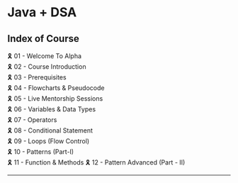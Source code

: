 # Java + DSA

## Index of Course

🎗️ 01 - Welcome To Alpha \
🎗️ 02 - Course Introduction \
🎗️ 03 - Prerequisites \
🎗️ 04 - Flowcharts & Pseudocode \
🎗️ 05 - Live Mentorship Sessions \
🎗️ 06 - Variables & Data Types \
🎗️ 07 - Operators \
🎗️ 08 - Conditional Statement \
🎗️ 09 - Loops (Flow Control) \
🎗️ 10 - Patterns (Part-I) \
🎗️ 11 - Function & Methods
🎗️ 12 - Pattern Advanced (Part - II)

---

